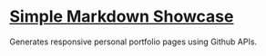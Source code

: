 # [Simple Markdown Showcase](https://ms-jpq.github.io/simple-markdown-showcase)

Generates responsive personal portfolio pages using Github APIs.
